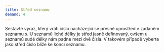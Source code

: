 ```yaml
---
title: Střed seznamu
demand: 4
---
```


Sestavte výraz, který vrátí číslo nacházející se přesně uprostřed v zadaném seznamu <var>s</var>. U seznamů liché délky je střed jasně definovaný, ovšem u seznamů sudé délky nám padne mezi dvě čísla. V takovém případě vyberte jako střed číslo blíže ke konci seznamu.
